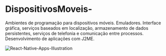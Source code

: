 # DispositivosMoveis-
Ambientes de programação para dispositivos móveis. Emuladores. Interface gráfica, serviços baseados em localização, armazenamento de dados persistentes, serviços de telefonia e comunicação entre processos. Desenvolvimento de aplicações com J2ME.


![React-Native-Apps-Illustration](https://user-images.githubusercontent.com/101153757/190291165-0f388bd0-3e9c-4909-9682-896805303153.jpg)

